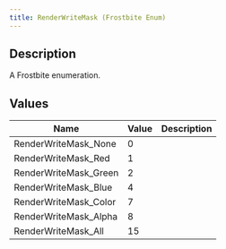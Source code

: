 ```yaml
---
title: RenderWriteMask (Frostbite Enum)
---
```

## Description

A Frostbite enumeration.

## Values

| Name                   | Value | Description |
| ---------------------- | ----- | ----------- |
| RenderWriteMask\_None  | 0     |             |
| RenderWriteMask\_Red   | 1     |             |
| RenderWriteMask\_Green | 2     |             |
| RenderWriteMask\_Blue  | 4     |             |
| RenderWriteMask\_Color | 7     |             |
| RenderWriteMask\_Alpha | 8     |             |
| RenderWriteMask\_All   | 15    |             |
